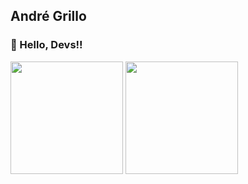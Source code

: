 ## André Grillo
### 👋 Hello, Devs!! 

<div>
  <img height="180em" src="https://github-readme-stats.vercel.app/api?username=andrellgrillo&show_icons=true&theme=dracula&include_all_commits=true&count_private=true"/>
  <img height="180em" src="https://github-readme-stats.vercel.app/api/top-langs/?username=andrellgrillo&&layout=compact&langs_count=16&theme=dracula"/>
</div>


<!--
**andrellgrillo/andrellgrillo** is a ✨ _special_ ✨ repository because its `README.md` (this file) appears on your GitHub profile.

Here are some ideas to get you started:

- 🔭 I’m currently working on ...
- 🌱 I’m currently learning ...
- 👯 I’m looking to collaborate on ...
- 🤔 I’m looking for help with ...
- 💬 Ask me about ...
- 📫 How to reach me: ...
- 😄 Pronouns: ...
- ⚡ Fun fact: ...
-->
